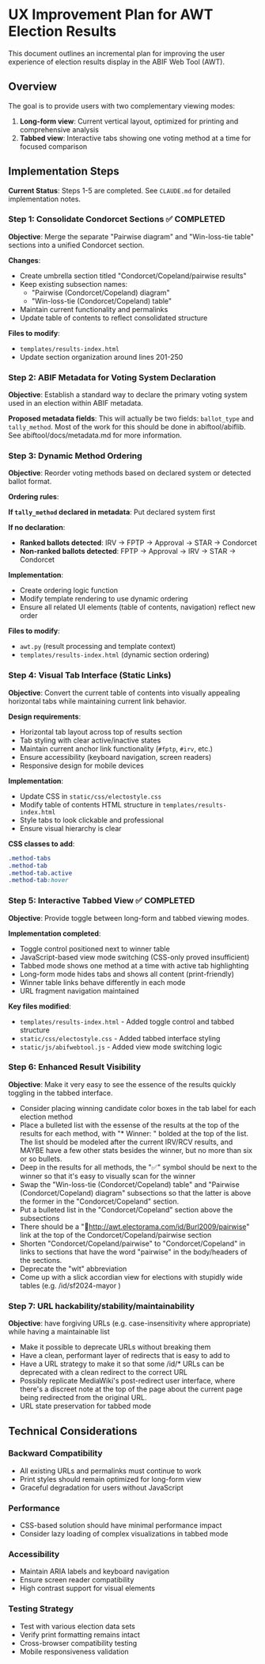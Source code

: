 # UX Improvement Plan for AWT Election Results

This document outlines an incremental plan for improving the user experience of election results display in the ABIF Web Tool (AWT).

## Overview

The goal is to provide users with two complementary viewing modes:
1. **Long-form view**: Current vertical layout, optimized for printing and comprehensive analysis
2. **Tabbed view**: Interactive tabs showing one voting method at a time for focused comparison

## Implementation Steps

**Current Status**: Steps 1-5 are completed. See `CLAUDE.md` for detailed implementation notes.

### Step 1: Consolidate Condorcet Sections ✅ COMPLETED

**Objective**: Merge the separate "Pairwise diagram" and "Win-loss-tie table" sections into a unified Condorcet section.

**Changes**:
- Create umbrella section titled "Condorcet/Copeland/pairwise results"
- Keep existing subsection names:
  - "Pairwise (Condorcet/Copeland) diagram" 
  - "Win-loss-tie (Condorcet/Copeland) table"
- Maintain current functionality and permalinks
- Update table of contents to reflect consolidated structure

**Files to modify**:
- `templates/results-index.html`
- Update section organization around lines 201-250

### Step 2: ABIF Metadata for Voting System Declaration

**Objective**: Establish a standard way to declare the primary voting system used in an election within ABIF metadata.

**Proposed metadata fields**:
This will actually be two fields: `ballot_type` and `tally_method`.
Most of the work for this should be done in abiftool/abiflib.  See
abiftool/docs/metadata.md for more information.

### Step 3: Dynamic Method Ordering

**Objective**: Reorder voting methods based on declared system or detected ballot format.

**Ordering rules**:

**If `tally_method` declared in metadata**: Put declared system first

**If no declaration**:
- **Ranked ballots detected**: IRV → FPTP → Approval → STAR → Condorcet
- **Non-ranked ballots detected**: FPTP → Approval → IRV → STAR → Condorcet

**Implementation**:
- Create ordering logic function
- Modify template rendering to use dynamic ordering
- Ensure all related UI elements (table of contents, navigation) reflect new order

**Files to modify**:
- `awt.py` (result processing and template context)
- `templates/results-index.html` (dynamic section ordering)

### Step 4: Visual Tab Interface (Static Links)

**Objective**: Convert the current table of contents into visually appealing horizontal tabs while maintaining current link behavior.

**Design requirements**:
- Horizontal tab layout across top of results section
- Tab styling with clear active/inactive states
- Maintain current anchor link functionality (`#fptp`, `#irv`, etc.)
- Ensure accessibility (keyboard navigation, screen readers)
- Responsive design for mobile devices

**Implementation**:
- Update CSS in `static/css/electostyle.css`
- Modify table of contents HTML structure in `templates/results-index.html`
- Style tabs to look clickable and professional
- Ensure visual hierarchy is clear

**CSS classes to add**:
```css
.method-tabs
.method-tab
.method-tab.active
.method-tab:hover
```

### Step 5: Interactive Tabbed View ✅ COMPLETED

**Objective**: Provide toggle between long-form and tabbed viewing modes.

**Implementation completed**:
- Toggle control positioned next to winner table
- JavaScript-based view mode switching (CSS-only proved insufficient)
- Tabbed mode shows one method at a time with active tab highlighting
- Long-form mode hides tabs and shows all content (print-friendly)
- Winner table links behave differently in each mode
- URL fragment navigation maintained

**Key files modified**:
- `templates/results-index.html` - Added toggle control and tabbed structure
- `static/css/electostyle.css` - Added tabbed interface styling
- `static/js/abifwebtool.js` - Added view mode switching logic

### Step 6: Enhanced Result Visibility

**Objective**: Make it very easy to see the essence of the results quickly toggling in the tabbed interface.

- Consider placing winning candidate color boxes in the tab label for
  each election method
- Place a bulleted list with the essense of the results at the top of
  the results for each method, with "* <method> Winner: <winner>"
  bolded at the top of the list.  The list should be modeled after the
  current IRV/RCV results, and MAYBE have a few other stats besides
  the winner, but no more than six or so bullets.
- Deep in the results for all methods, the "✅" symbol should be next
  to the winner so that it's easy to visually scan for the winner
- Swap the "Win-loss-tie (Condorcet/Copeland) table" and "Pairwise
  (Condorcet/Copeland) diagram" subsections so that the latter is
  above the former in the "Condorcet/Copeland" section.
- Put a bulleted list in the "Condorcet/Copeland" section above the subsections
- There should be a "🔗http://awt.electorama.com/id/Burl2009/pairwise"
  link at the top of the Condorcet/Copeland/pairwise section
- Shorten "Condorcet/Copeland/pairwise" to "Condorcet/Copeland" in
  links to sections that have the word "pairwise" in the body/headers
  of the sections.
- Deprecate the "wlt" abbreviation
- Come up with a slick accordian view for elections with stupidly wide
  tables (e.g. /id/sf2024-mayor )

### Step 7: URL hackability/stability/maintainability

**Objective**: have forgiving URLs (e.g. case-insensitivity where
  appropriate) while having a maintainable list

- Make it possible to deprecate URLs without breaking them
- Have a clean, performant layer of redirects that is easy to add to
- Have a URL strategy to make it so that some /id/* URLs can be
  deprecated with a clean redirect to the correct URL
- Possibly replicate MediaWiki's post-redirect user interface, where
  there's a discreet note at the top of the page about the current
  page being redirected from the original URL.
- URL state preservation for tabbed mode

## Technical Considerations

### Backward Compatibility
- All existing URLs and permalinks must continue to work
- Print styles should remain optimized for long-form view
- Graceful degradation for users without JavaScript

### Performance
- CSS-based solution should have minimal performance impact
- Consider lazy loading of complex visualizations in tabbed mode

### Accessibility
- Maintain ARIA labels and keyboard navigation
- Ensure screen reader compatibility
- High contrast support for visual elements

### Testing Strategy
- Test with various election data sets
- Verify print formatting remains intact
- Cross-browser compatibility testing
- Mobile responsiveness validation


